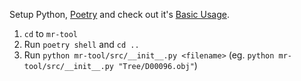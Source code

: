 Setup Python, [Poetry](https://python-poetry.org/) and check out it's [Basic Usage](https://python-poetry.org/docs/basic-usage/). 

1. `cd` to `mr-tool`
2. Run `poetry shell` and `cd ..`
3. Run `python mr-tool/src/__init__.py <filename>` (eg. `python mr-tool/src/__init__.py "Tree/D00096.obj"`)
